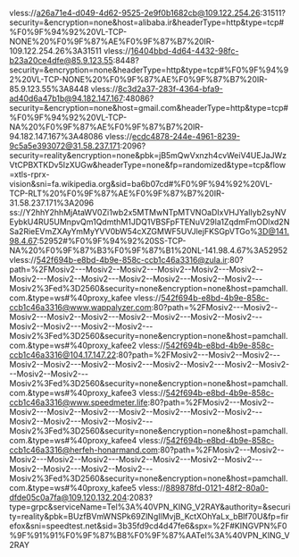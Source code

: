 vless://a26a71e4-d049-4d62-9525-2e9f0b1682cb@109.122.254.26:31511?security=&encryption=none&host=alibaba.ir&headerType=http&type=tcp#%F0%9F%94%92%20VL-TCP-NONE%20%F0%9F%87%AE%F0%9F%87%B7%20IR-109.122.254.26%3A31511
vless://16404bbd-4d64-4432-98fc-b23a20ce4dfe@85.9.123.55:8448?security=&encryption=none&headerType=http&type=tcp#%F0%9F%94%92%20VL-TCP-NONE%20%F0%9F%87%AE%F0%9F%87%B7%20IR-85.9.123.55%3A8448
vless://8c3d2a37-283f-4364-bfa9-ad40d6a47b1b@94.182.147.167:48086?security=&encryption=none&host=gmail.com&headerType=http&type=tcp#%F0%9F%94%92%20VL-TCP-NA%20%F0%9F%87%AE%F0%9F%87%B7%20IR-94.182.147.167%3A48086
vless://ecdc4878-244e-4961-8239-9c5a5e393072@31.58.237.171:2096?security=reality&encryption=none&pbk=jB5mQwVxnzh4cvWeiV4UEJaJWzVtCPBXTKDv5IzXUGw&headerType=none&fp=randomized&type=tcp&flow=xtls-rprx-vision&sni=fa.wikipedia.org&sid=ba6b07cd#%F0%9F%94%92%20VL-TCP-RLT%20%F0%9F%87%AE%F0%9F%87%B7%20IR-31.58.237.171%3A2096
ss://Y2hhY2hhMjAtaWV0Zi1wb2x5MTMwNTpMTVNOaDIxVHJYalIyb2syNVEybkU4RU5UMnpvQm1QdmthM1JDQ1VBSFpFTENuV29la1ZqdmFmODlxd2NSa2RieEVmZXAyYmMyYVV0bW54cXZGMWF5UVJlejFKSGpVTGo%3D@141.98.4.67:52952#%F0%9F%94%92%20SS-TCP-NA%20%F0%9F%87%B3%F0%9F%87%B1%20NL-141.98.4.67%3A52952
vless://542f694b-e8bd-4b9e-858c-ccb1c46a3316@zula.ir:80?path=%2FMosiv2---Mosiv2--Mosiv2---Mosiv2--Mosiv2---Mosiv2--Mosiv2---Mosiv2--Mosiv2---Mosiv2--Mosiv2---Mosiv2--Mosiv2---Mosiv2%3Fed%3D2560&security=none&encryption=none&host=pamchall.com.&type=ws#%40proxy_kafee
vless://542f694b-e8bd-4b9e-858c-ccb1c46a3316@www.wappalyzer.com:80?path=%2FMosiv2---Mosiv2--Mosiv2---Mosiv2--Mosiv2---Mosiv2--Mosiv2---Mosiv2--Mosiv2---Mosiv2--Mosiv2---Mosiv2--Mosiv2---Mosiv2%3Fed%3D2560&security=none&encryption=none&host=pamchall.com.&type=ws#%40proxy_kafee2
vless://542f694b-e8bd-4b9e-858c-ccb1c46a3316@104.17.147.22:80?path=%2FMosiv2---Mosiv2--Mosiv2---Mosiv2--Mosiv2---Mosiv2--Mosiv2---Mosiv2--Mosiv2---Mosiv2--Mosiv2---Mosiv2--Mosiv2---Mosiv2%3Fed%3D2560&security=none&encryption=none&host=pamchall.com.&type=ws#%40proxy_kafee3
vless://542f694b-e8bd-4b9e-858c-ccb1c46a3316@www.speedmeter.life:80?path=%2FMosiv2---Mosiv2--Mosiv2---Mosiv2--Mosiv2---Mosiv2--Mosiv2---Mosiv2--Mosiv2---Mosiv2--Mosiv2---Mosiv2--Mosiv2---Mosiv2%3Fed%3D2560&security=none&encryption=none&host=pamchall.com.&type=ws#%40proxy_kafee4
vless://542f694b-e8bd-4b9e-858c-ccb1c46a3316@herfeh-honarmand.com:80?path=%2FMosiv2---Mosiv2--Mosiv2---Mosiv2--Mosiv2---Mosiv2--Mosiv2---Mosiv2--Mosiv2---Mosiv2--Mosiv2---Mosiv2--Mosiv2---Mosiv2%3Fed%3D2560&security=none&encryption=none&host=pamchall.com.&type=ws#%40proxy_kafee5
vless://889878fd-0121-48f2-80a0-dfde05c0a7fa@109.120.132.204:2083?type=grpc&serviceName=Tel%3A%40VPN_KING_V2RAY&authority=&security=reality&pbk=BUzfBVmWNSPk69ZlNgIlMvjB_KctXOhYaLx_bBlf70U&fp=firefox&sni=speedtest.net&sid=3b35fd9cd4d47fe6&spx=%2F#KINGVPN%F0%9F%91%91%F0%9F%87%B8%F0%9F%87%AATel%3A%40VPN_KING_V2RAY
